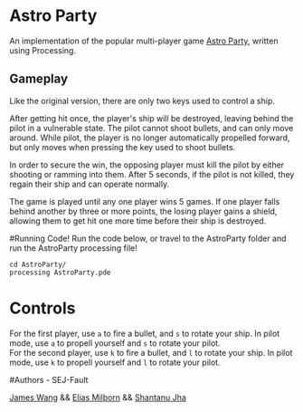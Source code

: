 # Astro Party

An implementation of the popular multi-player game [Astro Party](http://rustymoyher.com/astroparty/), written using Processing.

## Gameplay

Like the original version, there are only two keys used to control a ship.

After getting hit once, the player's ship will be destroyed, leaving behind the pilot in a vulnerable state. The pilot cannot shoot bullets, and can only move around. While pilot, the player is no longer automatically propelled forward, but only moves when pressing the key used to shoot bullets.

In order to secure the win, the opposing player must kill the pilot by either shooting or ramming into them. After 5 seconds, if the pilot is not killed, they regain their ship and can operate normally.

The game is played until any one player wins 5 games. If one player falls behind another by three or more points, the losing player gains a shield, allowing them to get hit one more time before their ship is destroyed.


#Running Code!
Run the code below, or travel to the AstroParty folder and run the AstroParty
processing file!
```
cd AstroParty/
processing AstroParty.pde
```

# Controls

For the first player, use `a` to fire a bullet, and `s` to rotate your ship.
In pilot mode, use `a` to propell yourself and `s` to rotate your pilot. <br>
For the second player, use `k` to fire a bullet, and `l` to rotate your ship.
In pilot mode, use `k` to propell yourself and `l` to rotate your pilot. <br>




#Authors - SEJ-Fault

[James Wang](https://github.com/james9909/) && [Elias Milborn](https://github.com/emilborn/) && [Shantanu Jha](https://github.com/Phionx/)

